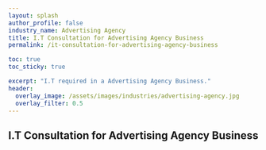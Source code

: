 ```yaml
---
layout: splash 
author_profile: false 
industry_name: Advertising Agency
title: I.T Consultation for Advertising Agency Business
permalink: /it-consultation-for-advertising-agency-business

toc: true
toc_sticky: true

excerpt: "I.T required in a Advertising Agency Business."
header:
  overlay_image: /assets/images/industries/advertising-agency.jpg
  overlay_filter: 0.5 
---
```


## I.T Consultation for Advertising Agency Business